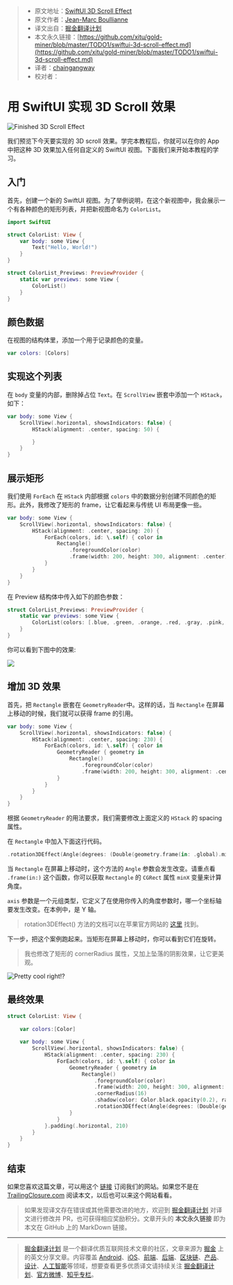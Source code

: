 > * 原文地址：[SwiftUI 3D Scroll Effect](https://levelup.gitconnected.com/swiftui-3d-scroll-effect-fa5310665738)
> * 原文作者：[Jean-Marc Boullianne](https://medium.com/@jboullianne)
> * 译文出自：[掘金翻译计划](https://github.com/xitu/gold-miner)
> * 本文永久链接：[https://github.com/xitu/gold-miner/blob/master/TODO1/swiftui-3d-scroll-effect.md](https://github.com/xitu/gold-miner/blob/master/TODO1/swiftui-3d-scroll-effect.md)
> * 译者：[chaingangway](https://github.com/chaingangway)
> * 校对者：

# 用 SwiftUI 实现 3D Scroll 效果

![Finished 3D Scroll Effect](https://cdn-images-1.medium.com/max/2000/0*pYnR4ym84WIZk3tf.gif)

我们预览下今天要实现的 3D scroll 效果。学完本教程后，你就可以在你的 App 中把这种 3D 效果加入任何自定义的 SwiftUI 视图。下面我们来开始本教程的学习。

## 入门

首先，创建一个新的 SwiftUI 视图。为了举例说明，在这个新视图中，我会展示一个有各种颜色的矩形列表，并把新视图命名为 `ColorList`。

```swift
import SwiftUI

struct ColorList: View {
    var body: some View {
        Text("Hello, World!")
    }
}

struct ColorList_Previews: PreviewProvider {
    static var previews: some View {
        ColorList()
    }
}
```

## 颜色数据

在视图的结构体里，添加一个用于记录颜色的变量。

```swift
var colors: [Colors]
```

## 实现这个列表

在 `body` 变量的内部，删除掉占位 `Text`。在 `ScrollView` 嵌套中添加一个 `HStack`，如下：

```swift
var body: some View {
    ScrollView(.horizontal, showsIndicators: false) {
        HStack(alignment: .center, spacing: 50) {

        }
    }
}
```

## 展示矩形

我们使用 `ForEach` 在 `HStack` 内部根据 `colors` 中的数据分别创建不同颜色的矩形。此外，我修改了矩形的 frame，让它看起来与传统 UI 布局更像一些。

```swift
var body: some View {
    ScrollView(.horizontal, showsIndicators: false) {
        HStack(alignment: .center, spacing: 20) {
            ForEach(colors, id: \.self) { color in
                Rectangle()
                    .foregroundColor(color)
                    .frame(width: 200, height: 300, alignment: .center)
            }
        }
    }
}
```

在 Preview 结构体中传入如下的颜色参数：

```swift
struct ColorList_Previews: PreviewProvider {
    static var previews: some View {
        ColorList(colors: [.blue, .green, .orange, .red, .gray, .pink, .yellow])
    }
}
```

你可以看到下图中的效果:

![](https://cdn-images-1.medium.com/max/2000/0*NfpStvbJHfMO2Tqq.png)

## 增加 3D 效果

首先，把 `Rectangle` 嵌套在 `GeometryReader`中。这样的话，当 `Rectangle` 在屏幕上移动的时候，我们就可以获得 frame 的引用。

```swift
var body: some View {
    ScrollView(.horizontal, showsIndicators: false) {
        HStack(alignment: .center, spacing: 230) {
            ForEach(colors, id: \.self) { color in
                GeometryReader { geometry in
                    Rectangle()
                        .foregroundColor(color)
                        .frame(width: 200, height: 300, alignment: .center)
                }
            }
        }
    }
}
```

根据 `GeometryReader` 的用法要求，我们需要修改上面定义的 `HStack` 的 spacing 属性。

在 `Rectangle` 中加入下面这行代码。

```swift
.rotation3DEffect(Angle(degrees: (Double(geometry.frame(in: .global).minX) - 210) / -20), axis: (x: 0, y: 1.0, z: 0))
```

当 `Rectangle` 在屏幕上移动时，这个方法的 `Angle` 参数会发生改变。请重点看 `.frame(in:)` 这个函数，你可以获取 `Rectangle` 的 `CGRect` 属性 `minX` 变量来计算角度。

`axis` 参数是一个元组类型，它定义了在使用你传入的角度参数时，哪一个坐标轴要发生改变。在本例中，是 Y 轴。

> rotation3DEffect() 方法的文档可以在苹果官方网站的 [这里](https://developer.apple.com/documentation/swiftui/scrollview/3287538-rotation3deffect) 找到。

下一步，把这个案例跑起来。当矩形在屏幕上移动时，你可以看到它们在旋转。

> 我也修改了矩形的 cornerRadius 属性，又加上坠落的阴影效果，让它更美观。

![Pretty cool right!?](https://cdn-images-1.medium.com/max/2000/0*IidRWGBSe936-9Ls.gif)

## 最终效果

```swift
struct ColorList: View {
    
    var colors:[Color]
    
    var body: some View {
        ScrollView(.horizontal, showsIndicators: false) {
            HStack(alignment: .center, spacing: 230) {
                ForEach(colors, id: \.self) { color in
                    GeometryReader { geometry in
                        Rectangle()
                            .foregroundColor(color)
                            .frame(width: 200, height: 300, alignment: .center)
                            .cornerRadius(16)
                            .shadow(color: Color.black.opacity(0.2), radius: 20, x: 0, y: 0)
                            .rotation3DEffect(Angle(degrees: (Double(geometry.frame(in: .global).minX) - 210) / -20), axis: (x: 0, y: 1.0, z: 0))
                    }
                }
            }.padding(.horizontal, 210)
        }
    }
}
```

## 结束

如果您喜欢这篇文章，可以用这个 [链接](https://trailingclosure.com/signup/) 订阅我们的网站。如果您不是在 [TrailingClosure.com](https://trailingclosure.com/) 阅读本文，以后也可以来这个网站看看。

> 如果发现译文存在错误或其他需要改进的地方，欢迎到 [掘金翻译计划](https://github.com/xitu/gold-miner) 对译文进行修改并 PR，也可获得相应奖励积分。文章开头的 **本文永久链接** 即为本文在 GitHub 上的 MarkDown 链接。

---

> [掘金翻译计划](https://github.com/xitu/gold-miner) 是一个翻译优质互联网技术文章的社区，文章来源为 [掘金](https://juejin.im) 上的英文分享文章。内容覆盖 [Android](https://github.com/xitu/gold-miner#android)、[iOS](https://github.com/xitu/gold-miner#ios)、[前端](https://github.com/xitu/gold-miner#前端)、[后端](https://github.com/xitu/gold-miner#后端)、[区块链](https://github.com/xitu/gold-miner#区块链)、[产品](https://github.com/xitu/gold-miner#产品)、[设计](https://github.com/xitu/gold-miner#设计)、[人工智能](https://github.com/xitu/gold-miner#人工智能)等领域，想要查看更多优质译文请持续关注 [掘金翻译计划](https://github.com/xitu/gold-miner)、[官方微博](http://weibo.com/juejinfanyi)、[知乎专栏](https://zhuanlan.zhihu.com/juejinfanyi)。
